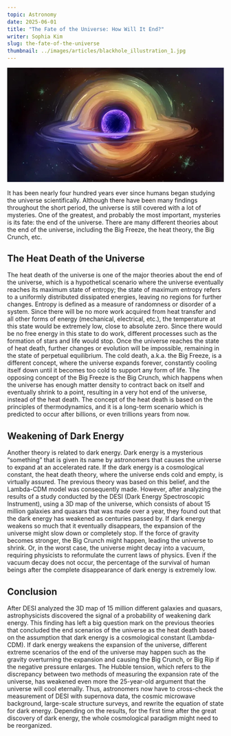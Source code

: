 ```yaml
---
topic: Astronomy
date: 2025-06-01
title: "The Fate of the Universe: How Will It End?"
writer: Sophia Kim
slug: the-fate-of-the-universe
thumbnail: ../images/articles/blackhole_illustration_1.jpg
---
```

![](../images/articles/blackhole_illustration_1.jpg)

It has been nearly four hundred years ever since humans began studying the universe scientifically. Although there have been many findings throughout the short period, the universe is still covered with a lot of mysteries. One of the greatest, and probably the most important, mysteries is its fate: the end of the universe. There are many different theories about the end of the universe, including the Big Freeze, the heat theory, the Big Crunch, etc. 
	
## The Heat Death of the Universe
The heat death of the universe is one of the major theories about the end of the universe, which is a hypothetical scenario where the universe eventually reaches its maximum state of entropy; the state of maximum entropy refers to a uniformly distributed dissipated energies, leaving no regions for further changes. Entropy is defined as a measure of randomness or disorder of a system. Since there will be no more work acquired from heat transfer and all other forms of energy (mechanical, electrical, etc.), the temperature at this state would be extremely low, close to absolute zero. Since there would be no free energy in this state to do work, different processes such as the formation of stars and life would stop. Once the universe reaches the state of heat death, further changes or evolution will be impossible, remaining in the state of perpetual equilibrium. The cold death, a.k.a. the Big Freeze, is a different concept, where the universe expands forever, constantly cooling itself down until it becomes too cold to support any form of life. The opposing concept of the Big Freeze is the Big Crunch, which happens when the universe has enough matter density to contract back on itself and eventually shrink to a point, resulting in a very hot end of the universe, instead of the heat death. The concept of the heat death is based on the principles of thermodynamics, and it is a long-term scenario which is predicted to occur after billions, or even trillions years from now.

## Weakening of Dark Energy
Another theory is related to dark energy. Dark energy is a mysterious “something” that is given its name by astronomers that causes the universe to expand at an accelerated rate. If the dark energy is a cosmological constant, the heat death theory, where the universe ends cold and empty, is virtually assured. The previous theory was based on this belief, and the Lambda-CDM model was consequently made. However, after analyzing the results of a study conducted by the DESI (Dark Energy Spectroscopic Instrument), using a 3D map of the universe, which consists of about 15 million galaxies and quasars that was made over a year, they found out that the dark energy has weakened as centuries passed by. If dark energy weakens so much that it eventually disappears, the expansion of the universe might slow down or completely stop. If the force of gravity becomes stronger, the Big Crunch might happen, leading the universe to shrink. Or, in the worst case, the universe might decay into a vacuum, requiring physicists to reformulate the current laws of physics. Even if the vacuum decay does not occur, the percentage of the survival of human beings after the complete disappearance of dark energy is extremely low.

## Conclusion
After DESI analyzed the 3D map of 15 million different galaxies and quasars, astrophysicists discovered the signal of a probability of weakening dark energy. This finding has left a big question mark on the previous theories that concluded the end scenarios of the universe as the heat death based on the assumption that dark energy is a cosmological constant (Lambda-CDM). If dark energy weakens the expansion of the universe, different extreme scenarios of the end of the universe may happen such as the gravity overturning the expansion and causing the Big Crunch, or Big Rip if the negative pressure enlarges. The Hubble tension, which refers to the discrepancy between two methods of measuring the expansion rate of the universe, has weakened even more the 25-year-old argument that the universe will cool eternally. Thus, astronomers now have to cross-check the measurement of DESI with supernova data, the cosmic microwave background, large-scale structure surveys, and rewrite the equation of state for dark energy. Depending on the results, for the first time after the great discovery of dark energy, the whole cosmological paradigm might need to be reorganized. 
